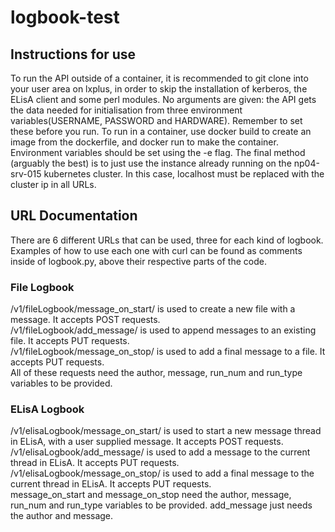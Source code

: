 # logbook-test
<h2>Instructions for use</h2>
To run the API outside of a container, it is recommended to git clone into your user area on lxplus, in order to skip the installation of kerberos, the ELisA client and some perl modules. No arguments are given: the API gets the data needed for initialisation from three environment variables(USERNAME, PASSWORD and HARDWARE). Remember to set these before you run. To run in a container, use docker build to create an image from the dockerfile, and docker run to make the container. Environment variables should be set using the -e flag. The final method (arguably the best) is to just use the instance already running on the np04-srv-015 kubernetes cluster. In this case, localhost must be replaced with the cluster ip in all URLs.
  
<h2>URL Documentation</h2>
There are 6 different URLs that can be used, three for each kind of logbook. Examples of how to use each one with curl can be found as comments inside of logbook.py, above their respective parts of the code.

<h3>File Logbook</h3>
/v1/fileLogbook/message_on_start/ is used to create a new file with a message. It accepts POST requests.<br />
/v1/fileLogbook/add_message/ is used to append messages to an existing file. It accepts PUT requests.<br />
/v1/fileLogbook/message_on_stop/ is used to add a final message to a file. It accepts PUT requests.<br />
All of these requests need the author, message, run_num and run_type variables to be provided.

<h3>ELisA Logbook</h3>
/v1/elisaLogbook/message_on_start/ is used to start a new message thread in ELisA, with a user supplied message. It accepts POST requests.<br />
/v1/elisaLogbook/add_message/ is used to add a message to the current thread in ELisA. It accepts PUT requests.<br />
/v1/elisaLogbook/message_on_stop/ is used to add a final message to the current thread in ELisA. It accepts PUT requests.<br />
message_on_start and message_on_stop need the author, message, run_num and run_type variables to be provided. add_message just needs the author and message.<br />
